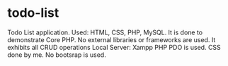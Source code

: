 # todo-list
Todo List application. Used: HTML, CSS, PHP, MySQL. It is done to demonstrate Core PHP. No external libraries or frameworks are used. It exhibits all CRUD operations
Local Server: Xampp
PHP PDO is used.
CSS done by me. No bootsrap is used.
